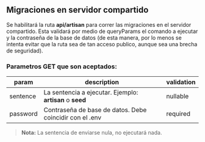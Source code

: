 ## Migraciones en servidor compartido

Se habilitará la ruta **api/artisan** para correr las migraciones en el servidor compartido. Esta validará por medio de queryParams el comando a ejecutar y la contraseña de la base de datos (de esta manera, por lo menos se intenta evitar que la ruta sea de tan acceso publico, aunque sea una brecha de seguridad).

### Parametros GET que son aceptados:

| param      | description  | validation |
|----------------|-------------------------------|-----------------------------
| sentence | La sentencia a ejecutar. Ejemplo: **artisan** o **seed**| nullable |
| password  | Contraseña de base de datos. Debe coincidir con el .env  | required |
> **Nota:** La sentencia de enviarse nula, no ejecutará nada.
